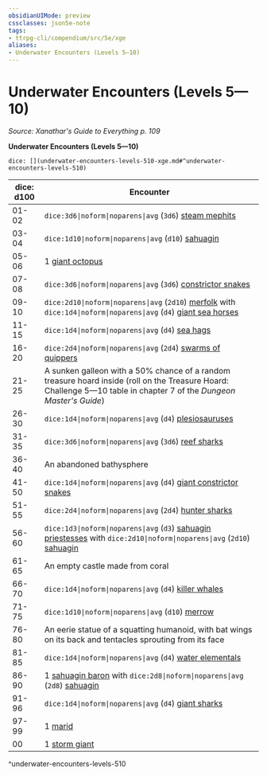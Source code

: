 ```yaml
---
obsidianUIMode: preview
cssclasses: json5e-note
tags:
- ttrpg-cli/compendium/src/5e/xge
aliases:
- Underwater Encounters (Levels 5—10)
---
```

# Underwater Encounters (Levels 5—10)
*Source: Xanathar's Guide to Everything p. 109* 

**Underwater Encounters (Levels 5—10)**

`dice: [](underwater-encounters-levels-510-xge.md#^underwater-encounters-levels-510)`

| dice: d100 | Encounter |
|------------|-----------|
| 01-02 | `dice:3d6\|noform\|noparens\|avg` (`3d6`) [steam mephits](/3-Mechanics/CLI/Compendium/bestiary/elemental/steam-mephit.md) |
| 03-04 | `dice:1d10\|noform\|noparens\|avg` (`d10`) [sahuagin](/3-Mechanics/CLI/Compendium/bestiary/humanoid/sahuagin.md) |
| 05-06 | 1 [giant octopus](/3-Mechanics/CLI/Compendium/bestiary/beast/giant-octopus.md) |
| 07-08 | `dice:3d6\|noform\|noparens\|avg` (`3d6`) [constrictor snakes](/3-Mechanics/CLI/Compendium/bestiary/beast/constrictor-snake.md) |
| 09-10 | `dice:2d10\|noform\|noparens\|avg` (`2d10`) [merfolk](/3-Mechanics/CLI/Compendium/bestiary/humanoid/merfolk.md) with `dice:1d4\|noform\|noparens\|avg` (`d4`) [giant sea horses](/3-Mechanics/CLI/Compendium/bestiary/beast/giant-sea-horse.md) |
| 11-15 | `dice:1d4\|noform\|noparens\|avg` (`d4`) [sea hags](/3-Mechanics/CLI/Compendium/bestiary/fey/sea-hag.md) |
| 16-20 | `dice:2d4\|noform\|noparens\|avg` (`2d4`) [swarms of quippers](/3-Mechanics/CLI/Compendium/bestiary/beast/swarm-of-quippers.md) |
| 21-25 | A sunken galleon with a 50% chance of a random treasure hoard inside (roll on the Treasure Hoard: Challenge 5—10 table in chapter 7 of the *Dungeon Master's Guide*) |
| 26-30 | `dice:1d4\|noform\|noparens\|avg` (`d4`) [plesiosauruses](/3-Mechanics/CLI/Compendium/bestiary/beast/plesiosaurus.md) |
| 31-35 | `dice:3d6\|noform\|noparens\|avg` (`3d6`) [reef sharks](/3-Mechanics/CLI/Compendium/bestiary/beast/reef-shark.md) |
| 36-40 | An abandoned bathysphere |
| 41-50 | `dice:1d4\|noform\|noparens\|avg` (`d4`) [giant constrictor snakes](/3-Mechanics/CLI/Compendium/bestiary/beast/giant-constrictor-snake.md) |
| 51-55 | `dice:2d4\|noform\|noparens\|avg` (`2d4`) [hunter sharks](/3-Mechanics/CLI/Compendium/bestiary/beast/hunter-shark.md) |
| 56-60 | `dice:1d3\|noform\|noparens\|avg` (`d3`) [sahuagin priestesses](/3-Mechanics/CLI/Compendium/bestiary/humanoid/sahuagin-priestess.md) with `dice:2d10\|noform\|noparens\|avg` (`2d10`) [sahuagin](/3-Mechanics/CLI/Compendium/bestiary/humanoid/sahuagin.md) |
| 61-65 | An empty castle made from coral |
| 66-70 | `dice:1d4\|noform\|noparens\|avg` (`d4`) [killer whales](/3-Mechanics/CLI/Compendium/bestiary/beast/killer-whale.md) |
| 71-75 | `dice:1d10\|noform\|noparens\|avg` (`d10`) [merrow](/3-Mechanics/CLI/Compendium/bestiary/monstrosity/merrow.md) |
| 76-80 | An eerie statue of a squatting humanoid, with bat wings on its back and tentacles sprouting from its face |
| 81-85 | `dice:1d4\|noform\|noparens\|avg` (`d4`) [water elementals](/3-Mechanics/CLI/Compendium/bestiary/elemental/water-elemental.md) |
| 86-90 | 1 [sahuagin baron](/3-Mechanics/CLI/Compendium/bestiary/humanoid/sahuagin-baron.md) with `dice:2d8\|noform\|noparens\|avg` (`2d8`) [sahuagin](/3-Mechanics/CLI/Compendium/bestiary/humanoid/sahuagin.md) |
| 91-96 | `dice:1d4\|noform\|noparens\|avg` (`d4`) [giant sharks](/3-Mechanics/CLI/Compendium/bestiary/beast/giant-shark.md) |
| 97-99 | 1 [marid](/3-Mechanics/CLI/Compendium/bestiary/elemental/marid.md) |
| 00 | 1 [storm giant](/3-Mechanics/CLI/Compendium/bestiary/giant/storm-giant.md) |
^underwater-encounters-levels-510
